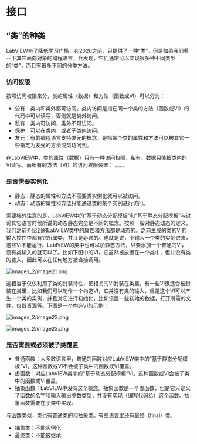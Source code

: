 # 接口

## “类”的种类

LabVIEW为了降低学习门槛，在2020之前，只提供了一种“类”。但是如果我们看一下其它面向对象的编程语言，会发现，它们通常可以实现很多种不同类型的“类”，而且有很多不同的分类方法。

### 访问权限

按照访问权限来分，类的属性（数据）和方法（函数或VI）可以分为：

* 公有：类内和类外都可访问。类内访问是指在同一个类的方法（函数或VI）的代码中可以读写，否则就是类外访问。
* 私有：类内可访问，类外不可访问。
* 保护：可以在类内，或者子类内访问。
* 友元：有的编程语言支持友元的概念，是指某个类的属性和方法可以被其它一些指定为友元的方法或类访问到。

在LabVIEW中，类的属性（数据）只有一种访问权限，私有。数据只能被类内的VI读写。而所有的方法（VI）的访问权限设置：
。。。。

### 是否需要实例化

* 静态：静态的属性和方法不需要类实例化就可以被访问。
* 动态：动态的属性和方法只能通过类的某个实例进行访问。

需要格外注意的是，LabVIEW中的“基于动态分配模板”和“基于静态分配模板”与讨论其它语言时候所说的动态静态完全是不同的概念。按照一般对静态动态的定义，我们之前介绍到的LabVIEW类中的属性和方法都是动态的。之前生成的类的VI的输入控件中都有它所属类，并且是必须的。也就是说，不输入一个类的实例进来，这些VI不能运行。LabIVEW的类中也可以加静态方法，只要添加一个普通的VI，没有类输入的就可以了。比如下图中的VI，它虽然被放置在一个类中，但并没有类的输入，因此可以在任何地方被直接调用。

![images_2/image21.phg](images_2/image21.phg "不需要类实例即可被调用的VI")

这相当于仅仅利用了类的封装特性，把相关的VI封装在类里。有一些VI很适合被封装在类里，比如我们可以制作一个构造VI，它并没有类的输入，但是这个VI可以产生一个类的实例，并且对它进行初始化，比如设置一些初始的数据，打开所需的文件，仪器资源等。下图是一个构造VI的示例：

![images_2/image22.phg](images_2/image22.phg "一个构造VI的前面板")

![images_2/image23.phg](images_2/image23.phg "一个构造VI的程序框图")

### 是否需要或必须被子类覆盖

* 普通函数：大多数语言里，普通的函数对应LabVIEW类中的“基于静态分配模板”VI。这种函数或VI不会被子类中的函数或VI覆盖。
* 虚函数：对应LabVIEW类中的“基于动态分配模板”VI。这种函数或VI会被子类中的函数或VI覆盖。
* 抽象函数：LabVIEW中没有这个概念。抽象函数是一个虚函数，但是它只定义了函数的名字和输入输出参数类型，并没有实现（编写代码给）这个函数。抽象函数需要在子类中实现。

与函数类似，类也有普通类的和抽象类。有些语言里还有最终（final）类。
* 抽象类：不能实例化
* 最终类：不能被继承


